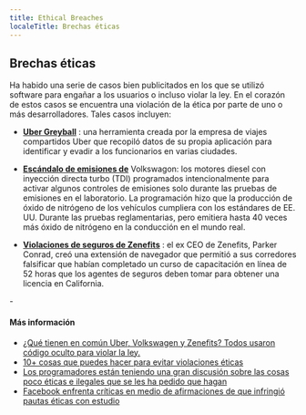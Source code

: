 ```yaml
---
title: Ethical Breaches
localeTitle: Brechas éticas
---
```

## Brechas éticas

Ha habido una serie de casos bien publicitados en los que se utilizó software para engañar a los usuarios o incluso violar la ley. En el corazón de estos casos se encuentra una violación de la ética por parte de uno o más desarrolladores. Tales casos incluyen:

*   [**Uber Greyball**](http://www.businessinsider.com/uber-greyball-app-vtos-authorities-2017-3?op=1) : una herramienta creada por la empresa de viajes compartidos Uber que recopiló datos de su propia aplicación para identificar y evadir a los funcionarios en varias ciudades.
    
*   [**Escándalo de emisiones de**](https://en.wikipedia.org/wiki/Volkswagen_emissions_scandal) Volkswagon: los motores diesel con inyección directa turbo (TDI) programados intencionalmente para activar algunos controles de emisiones solo durante las pruebas de emisiones en el laboratorio. La programación hizo que la producción de óxido de nitrógeno de los vehículos cumpliera con los estándares de EE. UU. Durante las pruebas reglamentarias, pero emitiera hasta 40 veces más óxido de nitrógeno en la conducción en el mundo real.
    
*   [**Violaciones de seguros de Zenefits**](http://www.techwire.net/news/zenefits-fined-7-million-for-california-insurance-violations.html) : el ex CEO de Zenefits, Parker Conrad, creó una extensión de navegador que permitió a sus corredores falsificar que habían completado un curso de capacitación en línea de 52 horas que los agentes de seguros deben tomar para obtener una licencia en California.
    

\-

#### Más información

*   [¿Qué tienen en común Uber, Volkswagen y Zenefits? Todos usaron código oculto para violar la ley.](https://medium.freecodecamp.org/dark-genius-how-programmers-at-uber-volkswagen-and-zenefits-helped-their-employers-break-the-law-b7a7939c6591)
*   [10+ cosas que puedes hacer para evitar violaciones éticas](http://www.techrepublic.com/blog/10-things/10-plus-things-you-can-do-to-avoid-ethical-breaches/)
*   [Los programadores están teniendo una gran discusión sobre las cosas poco éticas e ilegales que se les ha pedido que hagan](http://uk.businessinsider.com/programmers-confess-unethical-illegal-tasks-asked-of-them-2016-11?op=1)
*   [Facebook enfrenta críticas en medio de afirmaciones de que infringió pautas éticas con estudio](https://www.theguardian.com/technology/2014/jun/30/facebook-internet)
